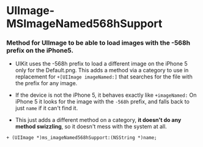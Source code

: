 UIImage-MSImageNamed568hSupport
=============================

### Method for UIImage to be able to load images with the -568h prefix on the iPhone5.

- UIKit uses the -568h prefix to load a different image on the iPhone 5 only for the Default.png. This adds a method via a category to use in replacement for ```+[UIImage imageNamed:]``` that searches for the file with the prefix for any image.

- If the device is not the iPhone 5, it behaves exactly like ```+imageNamed:```
On iPhone 5 it looks for the image with the ```-568h``` prefix, and falls back to just `name` if it can't find it.
 
- This just adds a different method on a category, **it doesn't do any method swizzling**, so it doesn't mess with the system at all.

 ```objc
+ (UIImage *)ms_imageNamed568hSupport:(NSString *)name;
 ```
